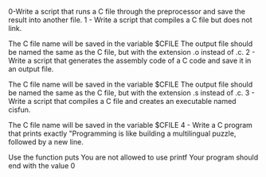 0-Write a script that runs a C file through the preprocessor and save the result into another file.
1 - Write a script that compiles a C file but does not link.

The C file name will be saved in the variable $CFILE
The output file should be named the same as the C file, but with the extension .o instead of .c.
2 - Write a script that generates the assembly code of a C code and save it in an output file.

The C file name will be saved in the variable $CFILE
The output file should be named the same as the C file, but with the extension .s instead of .c.
3 - Write a script that compiles a C file and creates an executable named cisfun.

The C file name will be saved in the variable $CFILE
4 - Write a C program that prints exactly "Programming is like building a multilingual puzzle, followed by a new line.

Use the function puts
You are not allowed to use printf
Your program should end with the value 0
